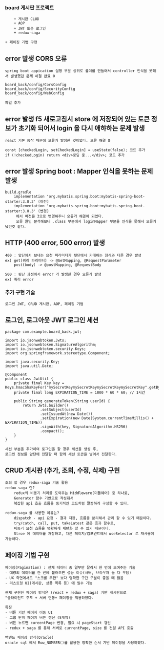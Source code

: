 ### board 게시판 프로젝트
        + 게시판 CLUD
        + AOP
        + JWT 토큰 로그인
        + redux-saga
    
    + 페이징 기법 구현

 ## error 발생 CORS 오류 
    spring boot appication 실행 부분 상위로 폴더를 만들어서 controller 인식을 못해서 발생했던 문제 해결 완료 O
    
    board_back/config/CorsConfig
    board_back/config/SecurityConfig
    board_back/config/WebConfig

    파일 추가

## error 발생 f5 새로고침시 store 에 저장되어 있는 토큰 정보가 초기화 되어서 login 을 다시 애햐하는 문제 발생
    react 기본 동작 때문에 오류가 발생한 것이었다. 오류 해결 O

    const [checkedLogin, setCheckedLogin] = useState(false); 코드 추가
    if (!checkedLogin) return <div>로딩 중...</div>; 코드 추가
    
 ## error 발생 Spring boot : Mapper 인식을 못하는 문제 발생
    build.gradle 
        implementation 'org.mybatis.spring.boot:mybatis-spring-boot-starter:3.0.2' (이전)
        implementation 'org.mybatis.spring.boot:mybatis-spring-boot-starter:3.0.3' (변경)
         에서 버전을 3으로 변경해주니 오류가 해결이 되었다.
         오류 원인 분석해보니 .class 부분에서 loginMapper 부분을 인식을 못해서 오류가 났던것 같다.
         
## HTTP (400 error, 500 error) 발생
    400 : 앞단에서 보내는 요청 파라미터가 뒷단에서 기대하는 형식과 다른 경우 발생
    ex) get(쿼리 파리미터) -> @GetMapping, @RequestParameter
        post(body) -> @postMapping, @RequestBody

    500 : 뒷단 과정에서 error 가 발생한 경우 오류가 발생
    ex) 쿼리 error

### 추가 구현 기술
    로그인 JWT, CRUD 게시판, AOP, 페이징 기법

## 로그인, 로그아웃 JWT 로그인 세션 
    package com.example.board_back.jwt;

    import io.jsonwebtoken.Jwts;
    import io.jsonwebtoken.SignatureAlgorithm;
    import io.jsonwebtoken.security.Keys;
    import org.springframework.stereotype.Component;
    
    import java.security.Key;
    import java.util.Date;
    
    @Component
    public class JwtUtil {
        private final Key key = Keys.hmacShaKeyFor("mySecretKeymySecretKeymySecretKeymySecretKey".getBytes());
        private final long EXPIRATION_TIME = 1000 * 60 * 60; // 1시간
    
        public String generateToken(String userId) {
            return Jwts.builder()
                    .setSubject(userId)
                    .setIssuedAt(new Date())
                    .setExpiration(new Date(System.currentTimeMillis() + EXPIRATION_TIME))
                    .signWith(key, SignatureAlgorithm.HS256)
                    .compact();
        }
    }

    세션 부분을 추가하여 로그인을 할 경우 세션을 생성 후, 
    로그인 정보를 앞단에 전달할 때 함께 세션 토큰을 넣어서 전달한다.

## CRUD 게시판 (추가, 조회, 수정, 삭제) 구현 
    조회 할 경우 redux-saga 기술 활용
    redux-saga 란? 
        redux의 비동기 처리를 도와주는 Middleware(미들웨어) 중 하나로,
        Generator 함수 기반으로 작성돼서
        복잡한 api 호출 흐름을 동기적인 코드처럼 깔끔하게 구성할 수 있다.

    redux-saga 를 사용한 이유는?
        dispatch - api 요청 - 결과 저장, 흐름을 분리해서 관리 할 수 있기 때문이다.
        try/catch, call, put, takeLatest 같은 효과 함수로, 
        비동기 요청 흐름을 명확하게 패턴화 할 수 있기 때문이다.
        Stroe 에 데이터를 저장하고, 다른 페이지/컴포넌트에서 useSelector 로 재사용이 가능하다.

## 페이징 기법 구현
    페이징(Pagination) : 전체 데이터 중 일부만 잘라서 한 번에 보여주는 기술
    - 대량의 데이터를 한 번에 불러오면 성능 이슈(서버, 브라우저 둘 다 부담)
    - UX 측면에서도 "스크롤 무한" 보다 명확한 구간 구분이 좋을 때 많음
    - 리스트형 UI(게시판, 상품 목록 등) 에 필수 기능

    현재 구현한 페이징 방식은 (react + redux + saga) 기반 게시판으로
    "클라이언트 주도 + 서버 연동+ 페이징을 적용하였다.

    특징
    - 버튼 기반 페이지 이동 UI
    - 그룹 단위 페이지 버픈 갱신 (5개씩)
    - 버튼 누르면 cureentPage 변경, 필요 시 pageStart 갱신
    - redux + saga 를 통해 서버로 currentPage, size 를 전달 API 호출

    백엔드 페이징 방식(Oracle)
    oracle sql 에서 Row_NUMBER()를 활용한 정확한 순서 기반 페이징을 사용하였다.


